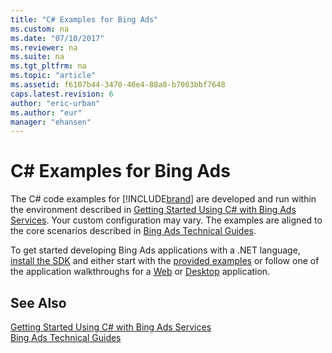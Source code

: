 ```yaml
---
title: "C# Examples for Bing Ads"
ms.custom: na
ms.date: "07/10/2017"
ms.reviewer: na
ms.suite: na
ms.tgt_pltfrm: na
ms.topic: "article"
ms.assetid: f6107b44-3470-46e4-88a8-b7003bbf7648
caps.latest.revision: 6
author: "eric-urban"
ms.author: "eur"
manager: "ehansen"
---
```

# C# Examples for Bing Ads
The C# code examples for [!INCLUDE[brand](../guides/includes/brand.md)] are developed and run within the environment described in [Getting Started Using C&#35; with Bing Ads Services](../guides/getting-started-using-csharp-with-bing-ads-services.md). Your custom configuration may vary. The examples are aligned to the core scenarios described in [Bing Ads Technical Guides](../guides/bing-ads-technical-guides.md).

To get started developing Bing Ads applications with a .NET language, [install the SDK](../guides/getting-started-using-csharp-with-bing-ads-services.md#installation) and either start with the [provided examples](http://go.microsoft.com/fwlink/?LinkId=525447) or follow one of the application walkthroughs for a [Web](../guides/walkthrough--bing-ads-web-application-in-csharp.md) or [Desktop](../guides/walkthrough--bing-ads-desktop-application-in-csharp.md) application.

## See Also
[Getting Started Using C&#35; with Bing Ads Services](../guides/getting-started-using-csharp-with-bing-ads-services.md)  
[Bing Ads Technical Guides](../guides/bing-ads-technical-guides.md)  


